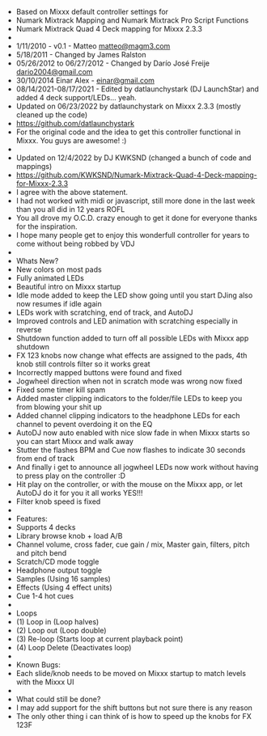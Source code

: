 - Based on Mixxx default controller settings for
- Numark Mixtrack Mapping and Numark Mixtrack Pro Script Functions
- Numark Mixtrack Quad 4 Deck mapping for Mixxx 2.3.3
-
- 1/11/2010 - v0.1 - Matteo <matteo@magm3.com>
- 5/18/2011 - Changed by James Ralston 
- 05/26/2012 to 06/27/2012 - Changed by Darío José Freije <dario2004@gmail.com>
- 30/10/2014  Einar Alex - einar@gmail.com
- 08/14/2021-08/17/2021 - Edited by datlaunchystark (DJ LaunchStar) and added 4 deck support/LEDs... yeah.
- Updated on 06/23/2022 by datlaunchystark on Mixxx 2.3.3 (mostly cleaned up the code)
- https://github.com/datlaunchystark
- For the original code and the idea to get this controller functional in Mixxx. You guys are awesome! :)
-
- Updated on 12/4/2022 by DJ KWKSND (changed a bunch of code and mappings) 
- https://github.com/KWKSND/Numark-Mixtrack-Quad-4-Deck-mapping-for-Mixxx-2.3.3
- I agree with the above statement.
- I had not worked with midi or javascript, still more done in the last week than you all did in 12 years ROFL
- You all drove my O.C.D. crazy enough to get it done for everyone thanks for the inspiration.
- I hope many people get to enjoy this wonderfull controller for years to come without being robbed by VDJ
- 
- Whats New?
-  New colors on most pads
-  Fully animated LEDs
-  Beautiful intro on Mixxx startup
-  Idle mode added to keep the LED show going until you start DJing also now resumes if idle again
-  LEDs work with scratching, end of track, and AutoDJ
-  Improved controls and LED animation with scratching especially in reverse
-  Shutdown function added to turn off all possible LEDs with Mixxx app shutdown
-  FX 123 knobs now change what effects are assigned to the pads, 4th knob still controls filter so it works great
-  Incorrectly mapped buttons were found and fixed
-  Jogwheel direction when not in scratch mode was wrong now fixed
-  Fixed some timer kill spam
-  Added master clipping indicators to the folder/file LEDs to keep you from blowing your shit up
-  Added channel clipping indicators to the headphone LEDs for each channel to pevent overdoing it on the EQ
-  AutoDJ now auto enabled with nice slow fade in when Mixxx starts so you can start Mixxx and walk away
-  Stutter the flashes BPM and Cue now flashes to indicate 30 seconds from end of track
-  And finally i get to announce all jogwheel LEDs now work without having to press play on the controller :D
-  Hit play on the controller, or with the mouse on the Mixxx app, or let AutoDJ do it for you it all works YES!!!
-  Filter knob speed is fixed
-
- Features:
-  Supports 4 decks
-  Library browse knob + load A/B
-  Channel volume, cross fader, cue gain / mix, Master gain, filters, pitch and pitch bend
-  Scratch/CD mode toggle
-  Headphone output toggle
-  Samples (Using 16 samples)
-  Effects (Using 4 effect units)
-  Cue 1-4 hot cues
-
- Loops
-  (1) Loop in (Loop halves)
-  (2) Loop out (Loop double)
-  (3) Re-loop (Starts loop at current playback point)
-  (4) Loop Delete (Deactivates loop)
-
- Known Bugs:
-  Each slide/knob needs to be moved on Mixxx startup to match levels with the Mixxx UI
-
- What could still be done?
-  I may add support for the shift buttons but not sure there is any reason 
-  The only other thing i can think of is how to speed up the knobs for FX 123F
